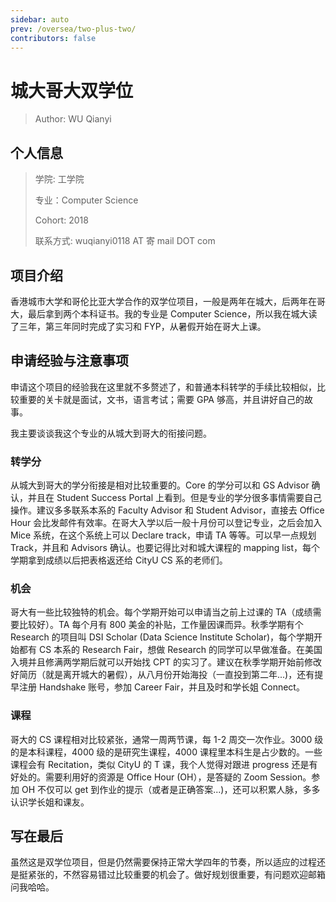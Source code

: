 ```yaml
---
sidebar: auto
prev: /oversea/two-plus-two/
contributors: false
---
```


# 城大哥大双学位

> Author: WU Qianyi

## 个人信息

> 学院: 工学院
>
> 专业：Computer Science
>
> Cohort: 2018
>
> 联系方式: wuqianyi0118 AT 寄 mail DOT com

## 项目介绍

香港城市大学和哥伦比亚大学合作的双学位项目，一般是两年在城大，后两年在哥大，最后拿到两个本科证书。我的专业是 Computer Science，所以我在城大读了三年，第三年同时完成了实习和 FYP，从暑假开始在哥大上课。

## 申请经验与注意事项

申请这个项目的经验我在这里就不多赘述了，和普通本科转学的手续比较相似，比较重要的关卡就是面试，文书，语言考试；需要 GPA 够高，并且讲好自己的故事。

我主要谈谈我这个专业的从城大到哥大的衔接问题。

### 转学分

从城大到哥大的学分衔接是相对比较重要的。Core 的学分可以和 GS Advisor 确认，并且在 Student Success Portal 上看到。但是专业的学分很多事情需要自己操作。建议多多联系本系的 Faculty Advisor 和 Student Advisor，直接去 Office Hour 会比发邮件有效率。在哥大入学以后一般十月份可以登记专业，之后会加入 Mice 系统，在这个系统上可以 Declare track，申请 TA 等等。可以早一点规划 Track，并且和 Advisors 确认。也要记得比对和城大课程的 mapping list，每个学期拿到成绩以后把表格返还给 CityU CS 系的老师们。

### 机会

哥大有一些比较独特的机会。每个学期开始可以申请当之前上过课的 TA（成绩需要比较好）。TA 每个月有 800 美金的补贴，工作量因课而异。秋季学期有个 Research 的项目叫 DSI Scholar (Data Science Institute Scholar)，每个学期开始都有 CS 本系的 Research Fair，想做 Research 的同学可以早做准备。在美国入境并且修满两学期后就可以开始找 CPT 的实习了。建议在秋季学期开始前修改好简历（就是离开城大的暑假），从八月份开始海投（一直投到第二年...)，还有提早注册 Handshake 账号，参加 Career Fair，并且及时和学长姐 Connect。

### 课程

哥大的 CS 课程相对比较紧张，通常一周两节课，每 1-2 周交一次作业。3000 级的是本科课程，4000 级的是研究生课程，4000 课程里本科生是占少数的。一些课程会有 Recitation，类似 CityU 的 T 课，我个人觉得对跟进 progress 还是有好处的。需要利用好的资源是 Office Hour (OH），是答疑的 Zoom Session。参加 OH 不仅可以 get 到作业的提示（或者是正确答案...)，还可以积累人脉，多多认识学长姐和课友。

## 写在最后

虽然这是双学位项目，但是仍然需要保持正常大学四年的节奏，所以适应的过程还是挺紧张的，不然容易错过比较重要的机会了。做好规划很重要，有问题欢迎邮箱问我哈哈。
